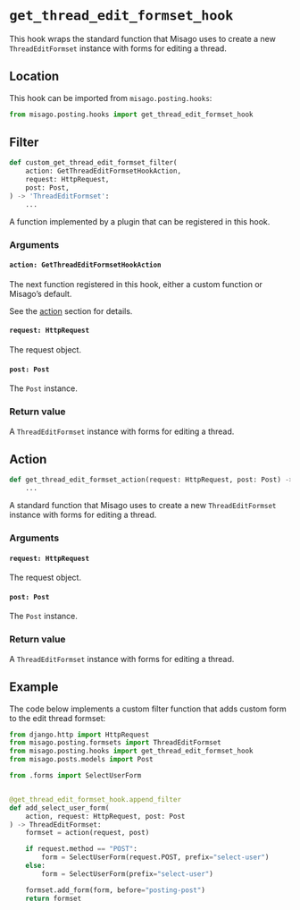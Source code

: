 # `get_thread_edit_formset_hook`

This hook wraps the standard function that Misago uses to create a new `ThreadEditFormset` instance with forms for editing a thread.


## Location

This hook can be imported from `misago.posting.hooks`:

```python
from misago.posting.hooks import get_thread_edit_formset_hook
```


## Filter

```python
def custom_get_thread_edit_formset_filter(
    action: GetThreadEditFormsetHookAction,
    request: HttpRequest,
    post: Post,
) -> 'ThreadEditFormset':
    ...
```

A function implemented by a plugin that can be registered in this hook.


### Arguments

#### `action: GetThreadEditFormsetHookAction`

The next function registered in this hook, either a custom function or Misago’s default.

See the [action](#action) section for details.


#### `request: HttpRequest`

The request object.


#### `post: Post`

The `Post` instance.


### Return value

A `ThreadEditFormset` instance with forms for editing a thread.


## Action

```python
def get_thread_edit_formset_action(request: HttpRequest, post: Post) -> 'ThreadEditFormset':
    ...
```

A standard function that Misago uses to create a new `ThreadEditFormset` instance with forms for editing a thread.


### Arguments

#### `request: HttpRequest`

The request object.


#### `post: Post`

The `Post` instance.


### Return value

A `ThreadEditFormset` instance with forms for editing a thread.


## Example

The code below implements a custom filter function that adds custom form to the edit thread formset:

```python
from django.http import HttpRequest
from misago.posting.formsets import ThreadEditFormset
from misago.posting.hooks import get_thread_edit_formset_hook
from misago.posts.models import Post

from .forms import SelectUserForm


@get_thread_edit_formset_hook.append_filter
def add_select_user_form(
    action, request: HttpRequest, post: Post
) -> ThreadEditFormset:
    formset = action(request, post)

    if request.method == "POST":
        form = SelectUserForm(request.POST, prefix="select-user")
    else:
        form = SelectUserForm(prefix="select-user")

    formset.add_form(form, before="posting-post")
    return formset
```